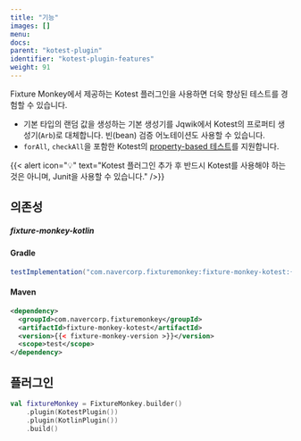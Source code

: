 ```yaml
---
title: "기능"
images: []
menu:
docs:
parent: "kotest-plugin"
identifier: "kotest-plugin-features"
weight: 91
---
```


Fixture Monkey에서 제공하는 Kotest 플러그인을 사용하면 더욱 향상된 테스트를 경험할 수 있습니다.
- 기본 타입의 랜덤 값을 생성하는 기본 생성기를 Jqwik에서 Kotest의 프로퍼티 생성기(`Arb`)로 대체합니다. 빈(bean) 검증 어노테이션도 사용할 수 있습니다.
- `forAll`, `checkAll`을 포함한 Kotest의 [property-based 테스트](https://kotest.io/docs/proptest/property-test-functions.html)를 지원합니다.

{{< alert icon="💡" text="Kotest 플러그인 추가 후 반드시 Kotest를 사용해야 하는 것은 아니며, Junit을 사용할 수 있습니다." />}}

## 의존성
##### fixture-monkey-kotlin
#### Gradle
```groovy
testImplementation("com.navercorp.fixturemonkey:fixture-monkey-kotest:{{< fixture-monkey-version >}}")
```

#### Maven
```xml
<dependency>
  <groupId>com.navercorp.fixturemonkey</groupId>
  <artifactId>fixture-monkey-kotest</artifactId>
  <version>{{< fixture-monkey-version >}}</version>
  <scope>test</scope>
</dependency>
```

## 플러그인
```kotlin
val fixtureMonkey = FixtureMonkey.builder()
    .plugin(KotestPlugin())
    .plugin(KotlinPlugin())
    .build()
```
